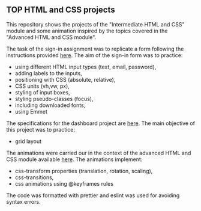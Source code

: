 ## **TOP HTML and CSS projects**

This repository shows the projects of the "Intermediate HTML and CSS" module and some animation inspired by the topics covered in the "Advanced HTML and CSS module". 

The task of the sign-in assignment was to replicate a form following the instructions provided [here](https://www.theodinproject.com/paths/full-stack-javascript/courses/intermediate-html-and-css/lessons/sign-up-form). The aim of the sign-in form was to practice: 
 - using different HTML input types (text, email, password),
 - adding labels to the inputs,
 - positioning with CSS (absolute, relative),
 - CSS units (vh,vw, px), 
 - styling of input boxes,
 - styling pseudo-classes (focus),
 - including downloaded fonts, 
 - using Emmet

The specifications for the dashboard project are [here](https://www.theodinproject.com/paths/full-stack-javascript/courses/intermediate-html-and-css/lessons/admin-dashboard). The main objective of this project was to practice: 
 - grid layout

The animations were carried our in the context of the advanced HTML and CSS module available [here](https://www.theodinproject.com/paths/full-stack-javascript/courses/advanced-html-and-css). The animations implement:
 - css-transform properties (translation, rotation, scaling),
 - css-transitions,
 - css animations using @keyframes rules

The code was formatted with prettier and eslint was used for avoiding syntax errors.

